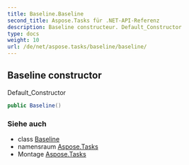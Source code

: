 ```yaml
---
title: Baseline.Baseline
second_title: Aspose.Tasks für .NET-API-Referenz
description: Baseline constructeur. Default_Constructor
type: docs
weight: 10
url: /de/net/aspose.tasks/baseline/baseline/
---
```

## Baseline constructor

Default_Constructor

```csharp
public Baseline()
```

### Siehe auch

* class [Baseline](../)
* namensraum [Aspose.Tasks](../../baseline/)
* Montage [Aspose.Tasks](../../../)


